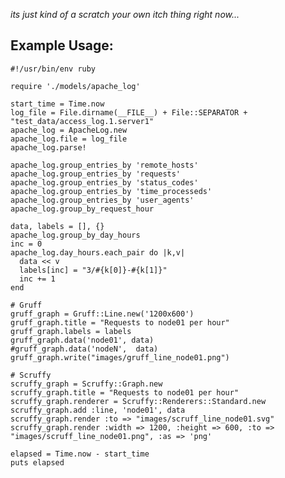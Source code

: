 _its just kind of a scratch your own itch thing right now..._


## Example Usage:


    #!/usr/bin/env ruby

    require './models/apache_log'

    start_time = Time.now
    log_file = File.dirname(__FILE__) + File::SEPARATOR + "test_data/access_log.1.server1"
    apache_log = ApacheLog.new
    apache_log.file = log_file
    apache_log.parse!

    apache_log.group_entries_by 'remote_hosts'
    apache_log.group_entries_by 'requests'
    apache_log.group_entries_by 'status_codes'
    apache_log.group_entries_by 'time_processeds'
    apache_log.group_entries_by 'user_agents'
    apache_log.group_by_request_hour

    data, labels = [], {}
    apache_log.group_by_day_hours
    inc = 0
    apache_log.day_hours.each_pair do |k,v|
      data << v
      labels[inc] = "3/#{k[0]}-#{k[1]}"
      inc += 1
    end

    # Gruff
    gruff_graph = Gruff::Line.new('1200x600')
    gruff_graph.title = "Requests to node01 per hour"
    gruff_graph.labels = labels
    gruff_graph.data('node01', data)
    #gruff_graph.data('nodeN',  data)
    gruff_graph.write("images/gruff_line_node01.png")

    # Scruffy
    scruffy_graph = Scruffy::Graph.new
    scruffy_graph.title = "Requests to node01 per hour"
    scruffy_graph.renderer = Scruffy::Renderers::Standard.new
    scruffy_graph.add :line, 'node01', data
    scruffy_graph.render :to => "images/scruff_line_node01.svg"
    scruffy_graph.render :width => 1200, :height => 600, :to => "images/scruff_line_node01.png", :as => 'png'

    elapsed = Time.now - start_time
    puts elapsed
